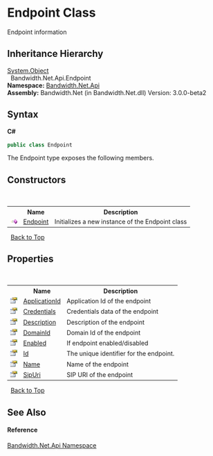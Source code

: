 ﻿# Endpoint Class
 

Endpoint information


## Inheritance Hierarchy
<a href="http://msdn2.microsoft.com/en-us/library/e5kfa45b" target="_blank">System.Object</a><br />&nbsp;&nbsp;Bandwidth.Net.Api.Endpoint<br />
**Namespace:**&nbsp;<a href ="N_Bandwidth_Net_Api.md">Bandwidth.Net.Api</a><br />**Assembly:**&nbsp;Bandwidth.Net (in Bandwidth.Net.dll) Version: 3.0.0-beta2

## Syntax

**C#**<br />
``` C#
public class Endpoint
```

The Endpoint type exposes the following members.


## Constructors
&nbsp;<table><tr><th></th><th>Name</th><th>Description</th></tr><tr><td>![Public method](media/pubmethod.gif "Public method")</td><td><a href ="M_Bandwidth_Net_Api_Endpoint__ctor.md">Endpoint</a></td><td>
Initializes a new instance of the Endpoint class</td></tr></table>&nbsp;
<a href="#endpoint-class">Back to Top</a>

## Properties
&nbsp;<table><tr><th></th><th>Name</th><th>Description</th></tr><tr><td>![Public property](media/pubproperty.gif "Public property")</td><td><a href ="P_Bandwidth_Net_Api_Endpoint_ApplicationId.md">ApplicationId</a></td><td>
Application Id of the endpoint</td></tr><tr><td>![Public property](media/pubproperty.gif "Public property")</td><td><a href ="P_Bandwidth_Net_Api_Endpoint_Credentials.md">Credentials</a></td><td>
Credentials data of the endpoint</td></tr><tr><td>![Public property](media/pubproperty.gif "Public property")</td><td><a href ="P_Bandwidth_Net_Api_Endpoint_Description.md">Description</a></td><td>
Description of the endpoint</td></tr><tr><td>![Public property](media/pubproperty.gif "Public property")</td><td><a href ="P_Bandwidth_Net_Api_Endpoint_DomainId.md">DomainId</a></td><td>
Domain Id of the endpoint</td></tr><tr><td>![Public property](media/pubproperty.gif "Public property")</td><td><a href ="P_Bandwidth_Net_Api_Endpoint_Enabled.md">Enabled</a></td><td>
If endpoint enabled/disabled</td></tr><tr><td>![Public property](media/pubproperty.gif "Public property")</td><td><a href ="P_Bandwidth_Net_Api_Endpoint_Id.md">Id</a></td><td>
The unique identifier for the endpoint.</td></tr><tr><td>![Public property](media/pubproperty.gif "Public property")</td><td><a href ="P_Bandwidth_Net_Api_Endpoint_Name.md">Name</a></td><td>
Name of the endpoint</td></tr><tr><td>![Public property](media/pubproperty.gif "Public property")</td><td><a href ="P_Bandwidth_Net_Api_Endpoint_SipUri.md">SipUri</a></td><td>
SIP URI of the endpoint</td></tr></table>&nbsp;
<a href="#endpoint-class">Back to Top</a>

## See Also


#### Reference
<a href ="N_Bandwidth_Net_Api.md">Bandwidth.Net.Api Namespace</a><br />
